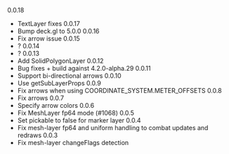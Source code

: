 0.0.18
- TextLayer fixes
0.0.17
- Bump deck.gl to 5.0.0
0.0.16
- Fix arrow issue
0.0.15
- ?
0.0.14
- ?
0.0.13
- Add SolidPolygonLayer
0.0.12
- Bug fixes + build against 4.2.0-alpha.29
0.0.11
- Support bi-directional arrows
0.0.10
- Use getSubLayerProps
0.0.9
- Fix arrows when using COORDINATE_SYSTEM.METER_OFFSETS
0.0.8
- Fix arrows
0.0.7
- Specify arrow colors
0.0.6
- Fix MeshLayer fp64 mode (#1068)
0.0.5
- Set pickable to false for marker layer
0.0.4
- Fix mesh-layer fp64 and uniform handling to combat updates and redraws
0.0.3
- Fix mesh-layer changeFlags detection
